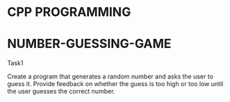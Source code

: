 # CPP PROGRAMMING 
# NUMBER-GUESSING-GAME

Task1

Create a program that generates a random number and asks the
user to guess it. Provide feedback on whether the guess is too
high or too low until the user guesses the correct number.
